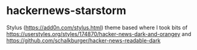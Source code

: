 # hackernews-starstorm
Stylus (https://add0n.com/stylus.html) theme based where I took bits of https://userstyles.org/styles/174870/hacker-news-dark-and-orangey and https://github.com/schalkburger/hacker-news-readable-dark
